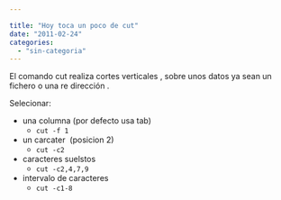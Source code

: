 ```yaml
---

title: "Hoy toca un poco de cut"
date: "2011-02-24"
categories: 
  - "sin-categoria"
---
```


El comando cut realiza cortes verticales , sobre unos datos ya sean un fichero o una re dirección .

Selecionar:

- una columna (por defecto usa tab)
    - `cut -f 1`
- un carcater  (posicion 2) 
    - `cut -c2`
- caracteres suelstos
    - `cut -c2,4,7,9`
- intervalo de caracteres
    - `cut -c1-8`
